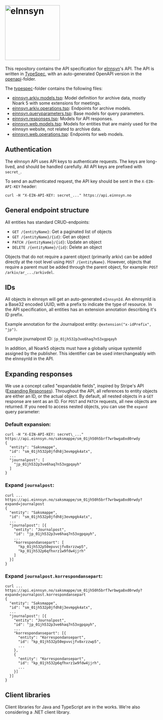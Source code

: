 # <img src="https://einnsyn.no/8ebf89f8e40d3eb75183.svg" width="180px" alt="eInnsyn"/>

This repository contains the API specification for [eInnsyn](https://einnsyn.no)'s API. The API is written in [TypeSpec](https://typespec.io), with an auto-generated OpenAPI version in the [openapi](openapi)-folder.

The [typespec](typespec)-folder contains the following files:

- [einnsyn.arkiv.models.tsp](typespec/einnsyn.arkiv.models.tsp): Model definition for archive data, mostly Noark 5 with some extensions for meetings.
- [einnsyn.arkiv.operations.tsp](typespec/einnsyn.arkiv.operations.tsp): Endpoints for archive models.
- [einnsyn.queryparameters.tsp](typespec/einnsyn.queryparameters.tsp): Base models for query parameters.
- [einnsyn.responses.tsp](typespec/einnsyn.responses.tsp): Models for API responses.
- [einnsyn.web.models.tsp](typespec/einnsyn.web.models.tsp): Models for entities that are mainly used for the eInnsyn website, not related to archive data.
- [einnsyn.web.operations.tsp](typespec/einnsyn.web.operations.tsp): Endpoints for web models.

## Authentication

The eInnsyn API uses API keys to authenticate requests. The keys are long-lived, and should be handled carefully. All API keys are prefixed with `secret_`.

To send an authenticated request, the API key should be sent in the `X-EIN-API-KEY` header:

```
curl -H "X-EIN-API-KEY: secret_..." https://api.einnsyn.no
```

## General endpoint structure

All entities has standard CRUD-endpoints:

- `GET /{entityName}`: Get a paginated list of objects
- `GET /{entityName}/{id}`: Get an object
- `PATCH /{entityName}/{id}`: Update an object
- `DELETE /{entityName}/{id}`: Delete an object

Objects that do not require a parent object (primarily arkiv) can be added directly at the root level using `POST /{entityName}`. However, objects that require a parent must be added through the parent object, for example: `POST /arkiv/ar_.../arkivdel`.

## IDs

All objects in eInnsyn will get an auto-generated `eInnsynId`. An eInnsynId is a Base32 encoded UUID, with a prefix to indicate the type of resource. In the API specification, all entities has an extension annotation describing it's ID prefix.

Example annotation for the Journalpost entity: `@extension("x-idPrefix", "jp")`.

Example journalpost ID: `jp_01jh532p3ve6haq7n53xgpqayh`

In addition, all Noark5 objects must have a globally unique systemId assigned by the publisher. This identifier can be used interchangeably with the eInnsynId in the API.

## Expanding responses

We use a concept called "expandable fields", inspired by Stripe's API ([Expanding Responses](https://docs.stripe.com/api/expanding_objects)). Throughout the API, all references to entity objects are either an ID, or the actual object. By default, all nested objects in a `GET` response are sent as an ID. For `POST` and `PATCH` requests, all new objects are returned. If you need to access nested objects, you can use the `expand` query parameter:

### Default expansion:

```
curl -H "X-EIN-API-KEY: secret\_..." https://api.einnsyn.no/saksmappe/sm_01jh50h5brf7wrbwga8xd0rwdy
{
  "entity": "Saksmappe",
  "id": "sm_01jh532p0jfdh8j3evmpgk4atx",
  ...
  "journalpost": [
    "jp_01jh532p3ve6haq7n53xgpqayh"
  ]
}
```

### Expand `journalpost`:

```
curl ... https://api.einnsyn.no/saksmappe/sm_01jh50h5brf7wrbwga8xd0rwdy?expand=journalpost
{
  "entity": "Saksmappe",
  "id": "sm_01jh532p0jfdh8j3evmpgk4atx",
  ...
  "journalpost": [{
    "entity": "Journalpost",
    "id": "jp_01jh532p3ve6haq7n53xgpqayh",
    ...
    "korrespondansepart": [
      "kp_01jh532p50epvvcjfv8xrzzwp5",
      "kp_01jh532p6qfhxrz1w9fdw4jjrh"
    ]
  }]
}
```

### Expand `journalpost.korrespondansepart`:

```
curl ... https://api.einnsyn.no/saksmappe/sm_01jh50h5brf7wrbwga8xd0rwdy?expand=journalpost.korrespondansepart
{
  "entity": "Saksmappe",
  "id": "sm_01jh532p0jfdh8j3evmpgk4atx",
  ...
  "journalpost": [{
    "entity": "Journalpost",
    "id": "jp_01jh532p3ve6haq7n53xgpqayh",
    ...
    "korrespondansepart": [{
      "entity": "Korrespondansepart",
      "id": "kp_01jh532p50epvvcjfv8xrzzwp5",
      ...
    },
    {
      "entity": "Korrespondansepart",
      "id": "kp_01jh532p6qfhxrz1w9fdw4jjrh",
      ...
    }]
  }]
}
```

## Client libraries

Client libraries for Java and TypeScript are in the works. We're also considering a .NET client library.
